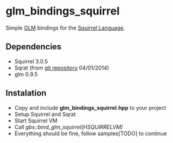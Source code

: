 # glm_bindings_squirrel

Simple [GLM](http://glm.g-truc.net/0.9.5/index.html) bindings for the [Squirrel Language](http://www.squirrel-lang.org/).

## Dependencies

- Squirrel 3.0.5
- Sqrat (from [git repository](http://sourceforge.net/p/scrat/code/ci/master/tree/) 04/01/2014)
- glm 0.9.5

## Instalation

- Copy and include **glm_bindings_squirrel.hpp** to your project
- Setup Squirrel and Sqrat
- Start Squirrel VM
- Call *gbs::bind_glm_squirrel(HSQUIRRELVM)*
- Everything should be fine, follow samples[TODO] to continue

